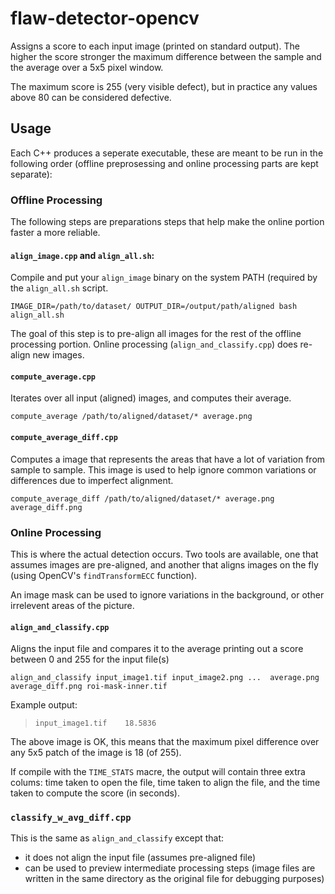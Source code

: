 # flaw-detector-opencv

Assigns a score to each input image (printed on standard output). The higher the score stronger the maximum difference between the sample and the average over a 5x5 pixel window.

The maximum score is 255 (very visible defect), but in practice any values above 80 can be considered defective.

## Usage

Each C++ produces a seperate executable, these are meant to be run in the following order (offline preprosessing and online processing parts are kept separate):

### Offline Processing

The following steps are preparations steps that help make the online portion faster a more reliable.

#### `align_image.cpp` and `align_all.sh`:

Compile and put your `align_image` binary on the system PATH (required by the `align_all.sh` script.

    IMAGE_DIR=/path/to/dataset/ OUTPUT_DIR=/output/path/aligned bash align_all.sh

The goal of this step is to pre-align all images for the rest of the offline processing portion. Online processing (`align_and_classify.cpp`) does re-align new images.

#### `compute_average.cpp`

Iterates over all input (aligned) images, and computes their average.

    compute_average /path/to/aligned/dataset/* average.png

#### `compute_average_diff.cpp`

Computes a image that represents the areas that have a lot of variation from sample to sample. This image is used to help ignore common variations or differences due to imperfect alignment.

    compute_average_diff /path/to/aligned/dataset/* average.png average_diff.png

### Online Processing

This is where the actual detection occurs. Two tools are available, one that assumes images are pre-aligned, and another that aligns images on the fly (using OpenCV's `findTransformECC` function).

An image mask can be used to ignore variations in the background, or other irrelevent areas of the picture.

#### `align_and_classify.cpp`

Aligns the input file and compares it to the average printing out a score between 0 and 255 for the input file(s)

    align_and_classify input_image1.tif input_image2.png ...  average.png average_diff.png roi-mask-inner.tif

Example output:
> `input_image1.tif	   18.5836`

The above image is OK, this means that the maximum pixel difference over any 5x5 patch of the image is 18 (of 255).

If compile with the `TIME_STATS` macre, the output will contain three extra colums: time taken to open the file, time taken to align the file, and the time taken to compute the score (in seconds).

### `classify_w_avg_diff.cpp`

This is the same as `align_and_classify` except that:
  * it does not align the input file (assumes pre-aligned file)
  * can be used to preview intermediate processing steps (image files are written in the same directory as the original file for debugging purposes)



